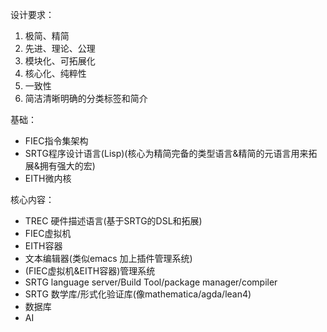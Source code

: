 设计要求：
1. 极简、精简
2. 先进、理论、公理
3. 模块化、可拓展化
4. 核心化、纯粹性
5. 一致性
6. 简洁清晰明确的分类标签和简介

基础：
- FIEC指令集架构
- SRTG程序设计语言(Lisp)(核心为精简完备的类型语言&精简的元语言用来拓展&拥有强大的宏)
- EITH微内核

核心内容：
- TREC 硬件描述语言(基于SRTG的DSL和拓展)
- FIEC虚拟机
- EITH容器
- 文本编辑器(类似emacs 加上插件管理系统)
- (FIEC虚拟机&EITH容器)管理系统
- SRTG language server/Build Tool/package manager/compiler
- SRTG 数学库/形式化验证库(像mathematica/agda/lean4)
- 数据库
- AI